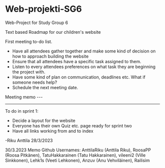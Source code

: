# Web-projekti-SG6
Web-Project for Study Group 6

Text based Roadmap for our children's website

First meeting to-do list.

- Have all attendees gather together and make some kind of decision on how to approach building the website
- Ensure that all attendees have a specific task assigned to them.
- Listen to every attendees preferences on what task they are beginning the project with. 
- Have some kind of plan on communication, deadlines etc. What if someone needs help? 
- Schedule the next meeting date. 

Meeting memo  ---

--- 


To do in sprint 1:
- Decide a layout for the website
- Everyone has their own Quiz etc. page ready for sprint two
- Have all links working from and to index

-Riku Anttila 28/3/2023 


30/3.2023 Memo
Github Usernames: AnttilaRiku (Anttila Riku), RoosaPP (Roosa Pitkänen), TatuHakkarainen (Tatu Hakkarainen), vileeni2 (Ville Sinkkonen), Lehk1s (Veeti Lehkonen), Anzuv (Anu Vehviläinen), Railisim

